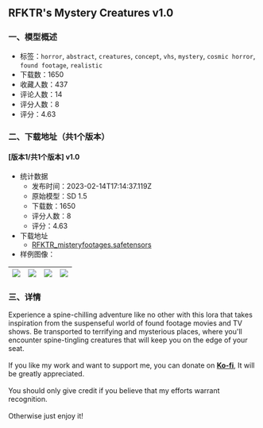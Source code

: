 ## RFKTR's Mystery Creatures v1.0
### 一、模型概述

- 标签：`horror`, `abstract`, `creatures`, `concept`, `vhs`, `mystery`, `cosmic horror`, `found footage`, `realistic`
- 下载数：1650
- 收藏人数：437
- 评论人数：14
- 评分人数：8
- 评分：4.63

### 二、下载地址（共1个版本）

#### [版本1/共1个版本] v1.0

- 统计数据
  - 发布时间：2023-02-14T17:14:37.119Z
  - 原始模型：SD 1.5
  - 下载数：1650
  - 评分人数：8
  - 评分：4.63
- 下载地址
  - [RFKTR_misteryfootages.safetensors](https://civitai.com/api/download/models/10452)
- 样例图像：

| <img src="https://image.civitai.com/xG1nkqKTMzGDvpLrqFT7WA/8ff74d62-1783-4a1e-9586-bb24a6650600/width=450/101776.jpeg" /> | <img src="https://image.civitai.com/xG1nkqKTMzGDvpLrqFT7WA/638f64f2-7f91-49d5-f018-bd1f95871200/width=450/101787.jpeg" /> | <img src="https://image.civitai.com/xG1nkqKTMzGDvpLrqFT7WA/eaa227a3-a8e2-4fda-8b7d-54df2172c600/width=450/101786.jpeg" /> | <img src="https://image.civitai.com/xG1nkqKTMzGDvpLrqFT7WA/842296dc-712d-4f6a-8101-132bb7ebcd00/width=450/101785.jpeg" /> |
| ---- | ---- | ---- | ---- |


### 三、详情
<p>Experience a spine-chilling adventure like no other with this lora that takes inspiration from the suspenseful world of found footage movies and TV shows. Be transported to terrifying and mysterious places, where you'll encounter spine-tingling creatures that will keep you on the edge of your seat.<br /><br />If you like my work and want to support me, you can donate on <a target="_blank" rel="ugc" href="https://ko-fi.com/rfktr"><strong>Ko-fi</strong></a>, It will be greatly appreciated.<br /><br />You should only give credit if you believe that my efforts warrant recognition.<br /><br />Otherwise just enjoy it!</p>